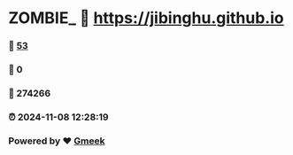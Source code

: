 # ZOMBIE_ :link: https://jibinghu.github.io 
### :page_facing_up: [53](https://jibinghu.github.io/tag.html) 
### :speech_balloon: 0 
### :hibiscus: 274266 
### :alarm_clock: 2024-11-08 12:28:19 
### Powered by :heart: [Gmeek](https://github.com/Meekdai/Gmeek)

